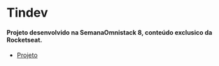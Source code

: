# Tindev

#### Projeto desenvolvido na SemanaOmnistack 8, conteúdo exclusico da Rocketseat.

- [Projeto](./projeto)
